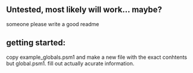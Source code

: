 ## Untested, most likely will work... maybe? 

someone please write a good readme

## getting started:
copy example_globals.psm1 and make a new file with the exact conhtents but global.psm1. fill out actually acurate information.